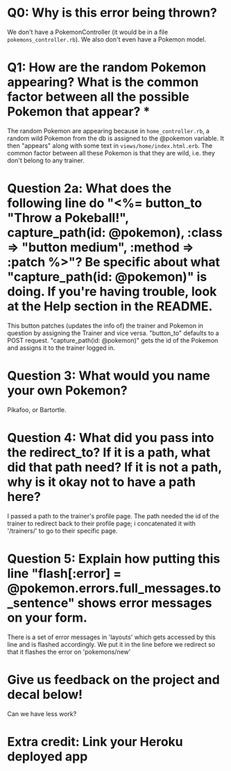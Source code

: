 # Q0: Why is this error being thrown?

We don't have a PokemonController (it would be in a file `pokemons_controller.rb`). We also don't even have a Pokemon model.

# Q1: How are the random Pokemon appearing? What is the common factor between all the possible Pokemon that appear? *

The random Pokemon are appearing because in `home_controller.rb`, a random wild Pokemon from the db is assigned to the @pokemon variable. It then "appears" along with some text in `views/home/index.html.erb`. The common factor between all these Pokemon is that they are wild, i.e. they don't belong to any trainer.

# Question 2a: What does the following line do "<%= button_to "Throw a Pokeball!", capture_path(id: @pokemon), :class => "button medium", :method => :patch %>"? Be specific about what "capture_path(id: @pokemon)" is doing. If you're having trouble, look at the Help section in the README.

This button patches (updates the info of) the trainer and Pokemon in question by assigning the Trainer and vice versa. "button_to" defaults to a POST request. "capture_path(id: @pokemon)" gets the id of the Pokemon and assigns it to the trainer logged in.

# Question 3: What would you name your own Pokemon?

Pikafoo, or Bartortle.

# Question 4: What did you pass into the redirect_to? If it is a path, what did that path need? If it is not a path, why is it okay not to have a path here?

I passed a path to the trainer's profile page. The path needed the id of the trainer to redirect back to their profile page; i concatenated it with '/trainers/' to go to their specific page.

# Question 5: Explain how putting this line "flash[:error] = @pokemon.errors.full_messages.to_sentence" shows error messages on your form.

There is a set of error messages in 'layouts' which gets accessed by this line and is flashed accordingly. We put it in the line before we redirect so that it flashes the error on 'pokemons/new'

# Give us feedback on the project and decal below!

Can we have less work?

# Extra credit: Link your Heroku deployed app
